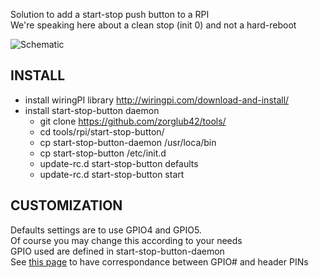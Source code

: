 Solution to add a start-stop push button to a RPI  
We're speaking here about a clean stop (init 0) and not a hard-reboot

![Schematic](https://raw.githubusercontent.com/zorglub42/tools/master/rpi/start-stop-button/schematic.png)

INSTALL
---------
  * install wiringPI library http://wiringpi.com/download-and-install/
  * install start-stop-button daemon
     * git clone https://github.com/zorglub42/tools/
     * cd  tools/rpi/start-stop-button/
     * cp start-stop-button-daemon /usr/loca/bin
     * cp start-stop-button /etc/init.d
     * update-rc.d start-stop-button defaults
     * update-rc.d start-stop-button start


CUSTOMIZATION
-------------
Defaults settings are to use GPIO4 and GPIO5.  
Of course you may change this according to your needs  
GPIO used are defined in start-stop-button-daemon  
See [this page](http://wiringpi.com/pins/) to have correspondance between GPIO# and header PINs 
